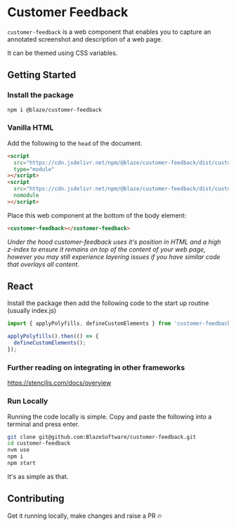 # Customer Feedback

`customer-feedback` is a web component that enables you to capture an annotated screenshot and description of a web page.

It can be themed using CSS variables.

## Getting Started

### Install the package

```bash
npm i @blaze/customer-feedback
```

### Vanilla HTML

Add the following to the `head` of the document.

```html
<script
  src="https://cdn.jsdelivr.net/npm/@blaze/customer-feedback/dist/customer-feedback/customer-feedback.esm.js"
  type="module"
></script>
<script
  src="https://cdn.jsdelivr.net/npm/@blaze/customer-feedback/dist/customer-feedback/customer-feedback.js"
  nomodule
></script>
```

Place this web component at the bottom of the body element:

```html
<customer-feedback></customer-feedback>
```

_Under the hood customer-feedback uses it's position in HTML and a high z-index to ensure it remains on top of the content of your web page, however you may still experience layering issues if you have similar code that overlays all content._

## React

Install the package then add the following code to the start up routine (usually index.js)

```js
import { applyPolyfills, defineCustomElements } from 'customer-feedback/loader';

applyPolyfills().then(() => {
  defineCustomElements();
});
```

### Further reading on integrating in other frameworks

https://stenciljs.com/docs/overview

### Run Locally

Running the code locally is simple. Copy and paste the following into a terminal and press enter.

```bash
git clone git@github.com:BlazeSoftware/customer-feedback.git
cd customer-feedback
nvm use
npm i
npm start
```

It's as simple as that.

## Contributing

Get it running locally, make changes and raise a PR 🔥
